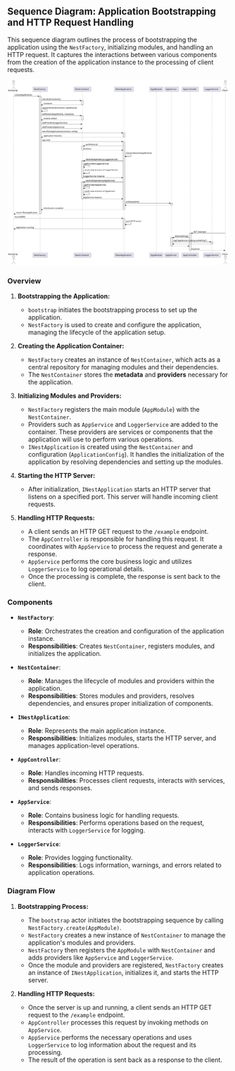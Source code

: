 <!-- Google tag (gtag.js) -->
<script async src="https://www.googletagmanager.com/gtag/js?id=G-1PT3KE52PE"></script>
<script>
  window.dataLayer = window.dataLayer || [];
  function gtag(){dataLayer.push(arguments);}
  gtag('js', new Date());

  gtag('config', 'G-1PT3KE52PE');
</script>

## Sequence Diagram: Application Bootstrapping and HTTP Request Handling

This sequence diagram outlines the process of bootstrapping the application using the `NestFactory`, initializing
modules, and handling an HTTP request. It captures the interactions between various components from the creation of the
application instance to the processing of client requests.

![Bootstrapping Process](https://raw.githubusercontent.com/Rohitkumar-u1y6l/nestjs-clone/main/assets/nestjs-bootstrapping-process.svg)

### Overview

1. **Bootstrapping the Application:**

   - `bootstrap` initiates the bootstrapping process to set up the application.
   - `NestFactory` is used to create and configure the application, managing the lifecycle of the application setup.

2. **Creating the Application Container:**

   - `NestFactory` creates an instance of `NestContainer`, which acts as a central repository for managing modules and
     their dependencies.
   - The `NestContainer` stores the **metadata** and **providers** necessary for the application.

3. **Initializing Modules and Providers:**

   - `NestFactory` registers the main module (`AppModule`) with the `NestContainer`.
   - Providers such as `AppService` and `LoggerService` are added to the container. These providers are services or
     components that the application will use to perform various operations.
   - `INestApplication` is created using the `NestContainer` and configuration (`ApplicationConfig`). It handles the
     initialization of the application by resolving dependencies and setting up the modules.

4. **Starting the HTTP Server:**

   - After initialization, `INestApplication` starts an HTTP server that listens on a specified port. This server will
     handle incoming client requests.

5. **Handling HTTP Requests:**
   - A client sends an HTTP GET request to the `/example` endpoint.
   - The `AppController` is responsible for handling this request. It coordinates with `AppService` to process the
     request and generate a response.
   - `AppService` performs the core business logic and utilizes `LoggerService` to log operational details.
   - Once the processing is complete, the response is sent back to the client.

### Components

- **`NestFactory`**:

  - **Role**: Orchestrates the creation and configuration of the application instance.
  - **Responsibilities**: Creates `NestContainer`, registers modules, and initializes the application.

- **`NestContainer`**:

  - **Role**: Manages the lifecycle of modules and providers within the application.
  - **Responsibilities**: Stores modules and providers, resolves dependencies, and ensures proper initialization of
    components.

- **`INestApplication`**:

  - **Role**: Represents the main application instance.
  - **Responsibilities**: Initializes modules, starts the HTTP server, and manages application-level operations.

- **`AppController`**:

  - **Role**: Handles incoming HTTP requests.
  - **Responsibilities**: Processes client requests, interacts with services, and sends responses.

- **`AppService`**:

  - **Role**: Contains business logic for handling requests.
  - **Responsibilities**: Performs operations based on the request, interacts with `LoggerService` for logging.

- **`LoggerService`**:
  - **Role**: Provides logging functionality.
  - **Responsibilities**: Logs information, warnings, and errors related to application operations.

### Diagram Flow

1. **Bootstrapping Process:**

   - The `bootstrap` actor initiates the bootstrapping sequence by calling `NestFactory.create(AppModule)`.
   - `NestFactory` creates a new instance of `NestContainer` to manage the application's modules and providers.
   - `NestFactory` then registers the `AppModule` with `NestContainer` and adds providers like `AppService`
     and `LoggerService`.
   - Once the module and providers are registered, `NestFactory` creates an instance of `INestApplication`, initializes
     it, and starts the HTTP server.

2. **Handling HTTP Requests:**
   - Once the server is up and running, a client sends an HTTP GET request to the `/example` endpoint.
   - `AppController` processes this request by invoking methods on `AppService`.
   - `AppService` performs the necessary operations and uses `LoggerService` to log information about the request and
     its processing.
   - The result of the operation is sent back as a response to the client.
